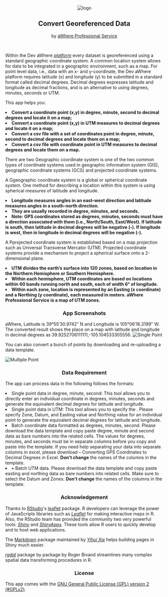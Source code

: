 <center><img src="../image/logo.png" alt="logo"></center>
<center><h2>Convert Georeferenced Data</h2></center>
<center><p> by <a href="http://www.awhere.com/services-and-support/professional-services" target="_blank">aWhere Professional Service</a></p><br></center>


Within the Dev aWhere <a href="http://apps.awhere.com/" target="_blank"><i>platform</i></a> every dataset is georeferenced using a standard geographic coordinate system.  A common location system allows for data to be integrated in a geographic environment, such as a map. For point level data, i.e., data with an x- and y-coordinate, the Dev aWhere platform requires latitude (x) and longitude (y) to be submitted in a standard format called decimal degrees. Decimal degrees expresses latitude and longitude as decimal fractions, and is an alternative to using degrees, minutes, seconds or UTM.


This app helps you:

<li><b>Convert a coordinate point (x,y) in degree, minute, second to decimal degrees and locate it on a map; </b></li>
<li><b>Convert a coordinate point (x,y) in UTM measures to decimal degrees and locate it on a map; </b></li>
<li><b>Convert a csv file with a set of coordinates point in degree, minute, second to decimal degrees and locate them on a map; </b></li>
<li><b>Convert a csv file with coordinate point in UTM measures to decimal degrees and locate them on a map. </b></li>

There are two Geographic coordinate system is one of the two common types of coordinate systems used in geographic information system (GIS), geographic coordinate systems (GCS) and projected coordinate systems.

A Ggeographic coordinate system is a global or spherical coordinate system. One method for describing a location within this system is using spherical measures of latitude and longitude.

<li><b>Longitude measures angles in an east–west direction and latitude measures angles in a south-north direction.</b></li>
<li><b>They are usually recorded in degree, minutes, and seconds.</b></li>
<li><b>Note: GPS coordinates stored as degrees, minutes, seconds must have a direction associated with them (i.e., North/South, East/West). If latitude is south, then latitude in decimal degrees will be negative (-). If longitude is west, then in longitude in decimal degrees will be negative (-).</b></li>

A Pprojected coordinate system is established based on a map projection such as Universal Transverse Mercator (UTM). Projected coordinate systems provide a mechanism to project a spherical surface onto a 2-dimensional plane.

<li><b>UTM divides the earth’s surface into 120 zones, based on location in the Northern Hemisphere or Southern Hemisphere.</b></li>
<li><b>Within each hemisphere, UTM coordinates are based on locations within 60 bands running north and south, each of width 6° of longitude.</b></li>
<li><b>Within each zone, location is represented by an Easting (x coordinate) and a Northing (y coordinate), each measured in meters. aWhere Professional Service is a map of UTM zones.</b></li>

<center><h3>App Screenshots</h3></center>
aWhere, Latitude is 39°55′30.9742″ N and Longitude is 105°06′16.3199″ W. The converted result shows the place on a map with latitude and longitude in decimal degrees as 39.9252706111111,-105.104533305556. 

<img src="./images/1.PNG" alt="Single Point">

You can also convert a bunch of points by downloading and re-uploading a data template. 

<img src="./images/2.PNG" alt="Multiple Point">

<center><h3>Data Requirement</h3></center>

The app can process data in the following follows the formats: 
<li>Single point data in degree, minute, second: This tool allows you to directly enter an individual coordinate in degrees, minutes, seconds and generate the equivalent decimal degrees for latitude and longitude.</li>
<li>Single point data in UTM: This tool allows you to specify the . Please specify Zone, Datum, and Easting value and Northing value for an individual point to generate the equivalent decimal degrees for latitude and longitude. </li>
<li>Batch coordinate data formatted as degrees, minutes, second. Please download the data template and copy paste degree, minute and second data as bare numbers into the related cells. The values for degrees, minutes, and seconds must be in separate columns before you copy and paste into the template. If you need help separating your data into separate columns in excel, please download – Converting GPS Coordinates to Decimal Degrees in Excel. <b>Don't change</b> the names of the columns in the template.</li>
<li>•	Batch UTM data. Please download the data template and copy paste easting and northing data as bare numbers into related cells. Make sure to select the Datum and Zones. <b>Don't change</b> the names of the columns in the template.</li>


<center><h3>Acknowledgement</h3></center>
    

Thanks to <a href="http://www.rstudio.com/" target="_blank">RStudio</a>'s <a href="http://rstudio.github.io/leaflet/" target="_blank">leaflet</a> package. R developers can leverage the power of JavaScripts libraries such as <a href="http://leafletjs.com/" target="_blank"><i>Leaflet</i></a> for making interactive maps in R. Also, the RStudio team has provided the community two very powerful tools: <a href="http://shiny.rstudio.com/" target="_blank"><i>Shiny</i></a> and <a href="https://www.shinyapps.io/" target="_blank"><i>ShinyApps</i></a>. 
These tools allow R users to quickly develop and to host web applications.

The <a href="http://cran.r-project.org/web/packages/markdown/index.html" target="_blank">Markdown</a> package maintained by <a href="http://yihui.name/en/" target="_blank"><i>Yihui Xie</i></a> helps building pages in Shiny much easier. 

<a href="http://cran.r-project.org/web/packages/rgdal/index.html" target="_blank"><i>rgdal</i></a> package by package by Roger Bivand streamlines many complex spatial data transforming procedures in R.

<center><h3>License</h3></center>

This app comes with the <a href="https://www.gnu.org/licenses/old-licenses/gpl-2.0.html" target="_blank"> GNU General Public License (GPL) version 2 (#GPLv2)</a>.
